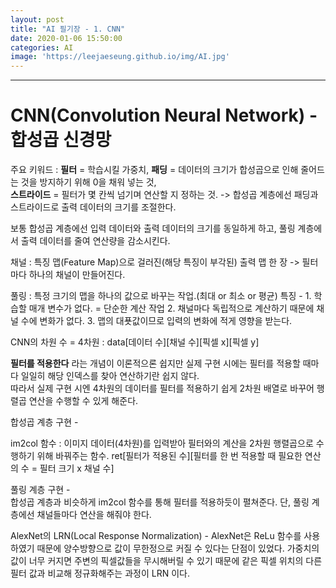 ```yaml
---
layout: post
title: "AI 필기장 - 1. CNN"
date: 2020-01-06 15:50:00
categories: AI
image: 'https://leejaeseung.github.io/img/AI.jpg'
---
```

* * *

# CNN(Convolution Neural Network) - 합성곱 신경망

주요 키워드 : **필터** = 학습시킬 가중치, **패딩** = 데이터의 크기가 합성곱으로 인해 줄어드는 것을 방지하기 위해 0을 채워 넣는 것,  
**스트라이드** = 필터가 몇 칸씩 넘기며 연산할 지 정하는 것. -> 합성곱 계층에선 패딩과 스트라이드로 출력 데이터의 크기를 조절한다.

보통 합성곱 계층에선 입력 데이터와 출력 데이터의 크기를 동일하게 하고, 풀링 계층에서 출력 데이터를 줄여 연산량을 감소시킨다.

채널 : 특징 맵(Feature Map)으로 걸러진(해당 특징이 부각된) 출력 맵 한 장 -> 필터마다 하나의 채널이 만들어진다.

풀링 : 특정 크기의 맵을 하나의 값으로 바꾸는 작업.(최대 or 최소 or 평균)
특징 - 1. 학습할 매개 변수가 없다. = 단순한 계산 작업
       2. 채널마다 독립적으로 계산하기 때문에 채널 수에 변화가 없다.
       3. 맵의 대푯값이므로 입력의 변화에 적게 영향을 받는다.

CNN의 차원 수 = 4차원 : data[데이터 수][채널 수][픽셀 x][픽셀 y]

**필터를 적용한다** 라는 개념이 이론적으론 쉽지만 실제 구현 시에는 필터를 적용할 때마다 일일히 해당 인덱스를 찾아 연산하기란 쉽지 않다.  
따라서 실제 구현 시엔 4차원의 데이터를 필터를 적용하기 쉽게 2차원 배열로 바꾸어 행렬곱 연산을 수행할 수 있게 해준다.

합성곱 계층 구현 -  

im2col 함수 : 이미지 데이터(4차원)를 입력받아 필터와의 계산을 2차원 행렬곱으로 수행하기 위해 바꿔주는 함수.
ret[필터가 적용된 수][필터를 한 번 적용할 때 필요한 연산의 수 = 필터 크기 x 채널 수]

풀링 계층 구현 -  
합성곱 계층과 비슷하게 im2col 함수를 통해 필터를 적용하듯이 펼쳐준다. 단, 풀링 계층에선 채널들마다 연산을 해줘야 한다.

AlexNet의 LRN(Local Response Normalization) - AlexNet은 ReLu 함수를 사용하였기 때문에 양수방향으로 값이 무한정으로 커질 수 있다는 단점이
있었다.  가중치의 값이 너무 커지면 주변의 픽셀값들을 무시해버릴 수 있기 때문에 같은 픽셀 위치의 다른 필터 값과 비교해 정규화해주는 과정이
LRN 이다.  